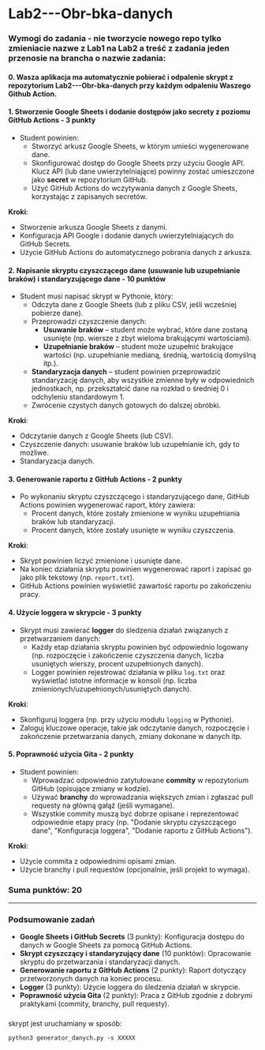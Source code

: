 # Lab2---Obr-bka-danych

### Wymogi do zadania - nie tworzycie nowego repo tylko zmieniacie nazwe z Lab1 na Lab2 a treść z zadania jeden przenosie na brancha o nazwie zadania:


#### 0. Wasza aplikacja ma automatycznie pobierać i odpalenie skrypt z repozytorium Lab2---Obr-bka-danych przy każdym odpaleniu Waszego Github Action.

#### 1. Stworzenie Google Sheets i dodanie dostępów jako secrety z poziomu GitHub Actions - **3 punkty**

- Student powinien:
  - Stworzyć arkusz Google Sheets, w którym umieści wygenerowane dane.
  - Skonfigurować dostęp do Google Sheets przy użyciu Google API. Klucz API (lub dane uwierzytelniające) powinny zostać umieszczone jako **secret** w repozytorium GitHub.
  - Użyć GitHub Actions do wczytywania danych z Google Sheets, korzystając z zapisanych secretów.

**Kroki**:
- Stworzenie arkusza Google Sheets z danymi.
- Konfiguracja API Google i dodanie danych uwierzytelniających do GitHub Secrets.
- Użycie GitHub Actions do automatycznego pobrania danych z arkusza.

#### 2. Napisanie skryptu czyszczącego dane (usuwanie lub uzupełnianie braków) i standaryzującego dane - **10 punktów**

- Student musi napisać skrypt w Pythonie, który:
  - Odczyta dane z Google Sheets (lub z pliku CSV, jeśli wcześniej pobierze dane).
  - Przeprowadzi czyszczenie danych:
    - **Usuwanie braków** – student może wybrać, które dane zostaną usunięte (np. wiersze z zbyt wieloma brakującymi wartościami).
    - **Uzupełnianie braków** – student może uzupełnić brakujące wartości (np. uzupełnianie medianą, średnią, wartością domyślną itp.).
  - **Standaryzacja danych** – student powinien przeprowadzić standaryzację danych, aby wszystkie zmienne były w odpowiednich jednostkach, np. przekształcić dane na rozkład o średniej 0 i odchyleniu standardowym 1.
  - Zwrócenie czystych danych gotowych do dalszej obróbki.

**Kroki**:
- Odczytanie danych z Google Sheets (lub CSV).
- Czyszczenie danych: usuwanie braków lub uzupełnianie ich, gdy to możliwe.
- Standaryzacja danych.

#### 3. Generowanie raportu z GitHub Actions - **2 punkty**

- Po wykonaniu skryptu czyszczącego i standaryzującego dane, GitHub Actions powinien wygenerować raport, który zawiera:
  - Procent danych, które zostały zmienione w wyniku uzupełniania braków lub standaryzacji.
  - Procent danych, które zostały usunięte w wyniku czyszczenia.
  
**Kroki**:
- Skrypt powinien liczyć zmienione i usunięte dane.
- Na koniec działania skryptu powinien wygenerować raport i zapisać go jako plik tekstowy (np. `report.txt`).
- GitHub Actions powinien wyświetlić zawartość raportu po zakończeniu pracy.

#### 4. Użycie loggera w skrypcie - **3 punkty**

- Skrypt musi zawierać **logger** do śledzenia działań związanych z przetwarzaniem danych:
  - Każdy etap działania skryptu powinien być odpowiednio logowany (np. rozpoczęcie i zakończenie czyszczenia danych, liczba usuniętych wierszy, procent uzupełnionych danych).
  - Logger powinien rejestrować działania w pliku `log.txt` oraz wyświetlać istotne informacje w konsoli (np. liczba zmienionych/uzupełnionych/usuniętych danych).

**Kroki**:
- Skonfiguruj loggera (np. przy użyciu modułu `logging` w Pythonie).
- Zaloguj kluczowe operacje, takie jak odczytanie danych, rozpoczęcie i zakończenie przetwarzania danych, zmiany dokonane w danych itp.

#### 5. Poprawność użycia Gita - **2 punkty**

- Student powinien:
  - Wprowadzać odpowiednio zatytułowane **commity** w repozytorium GitHub (opisujące zmiany w kodzie).
  - Używać **branchy** do wprowadzania większych zmian i zgłaszać pull requesty na główną gałąź (jeśli wymagane).
  - Wszystkie commity muszą być dobrze opisane i reprezentować odpowiednie etapy pracy (np. "Dodanie skryptu czyszczącego dane", "Konfiguracja loggera", "Dodanie raportu z GitHub Actions").

**Kroki**:
- Użycie commita z odpowiednimi opisami zmian.
- Użycie branchy i pull requestów (opcjonalnie, jeśli projekt to wymaga).

### Suma punktów: 20

---

### Podsumowanie zadań

- **Google Sheets i GitHub Secrets** (3 punkty): Konfiguracja dostępu do danych w Google Sheets za pomocą GitHub Actions.
- **Skrypt czyszczący i standaryzujący dane** (10 punktów): Opracowanie skryptu do przetwarzania i standaryzacji danych.
- **Generowanie raportu z GitHub Actions** (2 punkty): Raport dotyczący przetworzonych danych na koniec procesu.
- **Logger** (3 punkty): Użycie loggera do śledzenia działań w skrypcie.
- **Poprawność użycia Gita** (2 punkty): Praca z GitHub zgodnie z dobrymi praktykami (commity, branchy, pull requesty).

###

skrypt jest uruchamiany w sposób:

`python3 generator_danych.py -s XXXXX`
